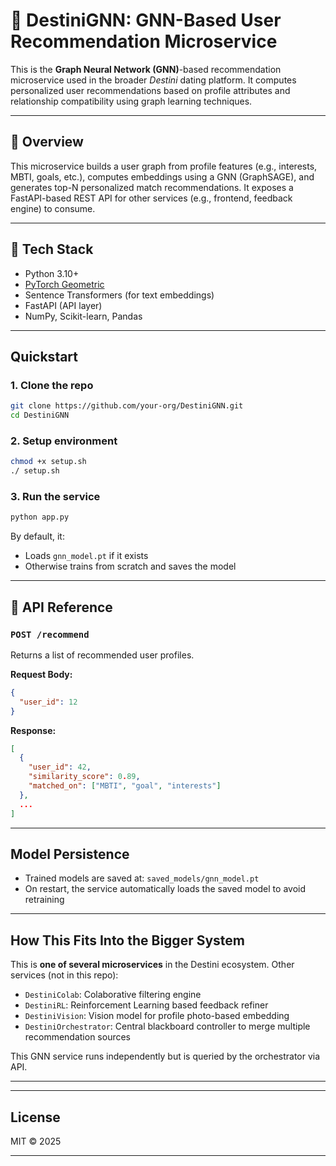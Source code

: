 # 🧠 DestiniGNN: GNN-Based User Recommendation Microservice

This is the **Graph Neural Network (GNN)**-based recommendation microservice used in the broader _Destini_ dating platform. It computes personalized user recommendations based on profile attributes and relationship compatibility using graph learning techniques.

---

## 📌 Overview

This microservice builds a user graph from profile features (e.g., interests, MBTI, goals, etc.), computes embeddings using a GNN (GraphSAGE), and generates top-N personalized match recommendations. It exposes a FastAPI-based REST API for other services (e.g., frontend, feedback engine) to consume.

---

## 🔧 Tech Stack

- Python 3.10+
- [PyTorch Geometric](https://pytorch-geometric.readthedocs.io/)
- Sentence Transformers (for text embeddings)
- FastAPI (API layer)
- NumPy, Scikit-learn, Pandas

---

## Quickstart

### 1. Clone the repo

```bash
git clone https://github.com/your-org/DestiniGNN.git
cd DestiniGNN
```

### 2. Setup environment

```bash
chmod +x setup.sh
./ setup.sh
```

### 3. Run the service

```bash
python app.py
```

By default, it:

- Loads `gnn_model.pt` if it exists
- Otherwise trains from scratch and saves the model

---

## 🔗 API Reference

### `POST /recommend`

Returns a list of recommended user profiles.

**Request Body:**

```json
{
  "user_id": 12
}
```

**Response:**

```json
[
  {
    "user_id": 42,
    "similarity_score": 0.89,
    "matched_on": ["MBTI", "goal", "interests"]
  },
  ...
]
```

---

## Model Persistence

- Trained models are saved at: `saved_models/gnn_model.pt`
- On restart, the service automatically loads the saved model to avoid retraining

---

## How This Fits Into the Bigger System

This is **one of several microservices** in the Destini ecosystem. Other services (not in this repo):

- `DestiniColab`: Colaborative filtering engine
- `DestiniRL`: Reinforcement Learning based feedback refiner
- `DestiniVision`: Vision model for profile photo-based embedding
- `DestiniOrchestrator`: Central blackboard controller to merge multiple recommendation sources

This GNN service runs independently but is queried by the orchestrator via API.

---

---

## License

MIT © 2025

---
